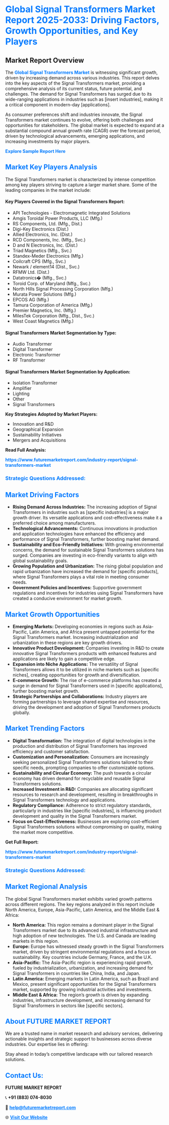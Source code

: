 <h1 style="color: #007BFF;">Global Signal Transformers Market Report 2025-2033: Driving Factors, Growth Opportunities, and Key Players</h1>

<section id="overview">
<h2>Market Report Overview</h2>
<p>The <a href="https://www.futuremarketreport.com/industry-report/signal-transformers-market" style="color: #007BFF; text-decoration: none;"><strong>Global Signal Transformers Market</strong></a> is witnessing significant growth, driven by increasing demand across various industries. This report delves into the key aspects of the Signal Transformers market, providing a comprehensive analysis of its current status, future potential, and challenges. The demand for Signal Transformers has surged due to its wide-ranging applications in industries such as [insert industries], making it a critical component in modern-day [applications].</p>
<p>As consumer preferences shift and industries innovate, the Signal Transformers market continues to evolve, offering both challenges and opportunities for stakeholders. The global market is expected to expand at a substantial compound annual growth rate (CAGR) over the forecast period, driven by technological advancements, emerging applications, and increasing investments by major players.</p>
</section>

<section id="overview">
<p><a href="https://www.futuremarketreport.com/request-sample/reportId=128218" style="color: #007BFF; text-decoration: none;"><strong>Explore Sample Report Here</strong></a></p>
</section>

<section id="key-players">
<h2 style="color: #007BFF;">Market Key Players Analysis</h2>
<p>The Signal Transformers market is characterized by intense competition among key players striving to capture a larger market share. Some of the leading companies in the market include:</p>
<h4>Key Players Covered in the Signal Transformers Report:</h4>
<ul><li>API Technologies - Electromagnetic Integrated Solutions</li><li>Amgis Toroidal Power Products, LLC (Mfg.)</li><li>RS Components, Ltd. (Mfg., Dist.)</li><li>Digi-Key Electronics (Dist.)</li><li>Allied Electronics, Inc. (Dist.)</li><li>RCD Components, Inc. (Mfg., Svc.)</li><li>D and N Electronics, Inc. (Dist.)</li><li>Triad Magnetics (Mfg., Svc.)</li><li>Standex-Meder Electronics (Mfg.)</li><li>Coilcraft CPS (Mfg., Svc.)</li><li>Newark / element14 (Dist., Svc.)</li><li>RFMW Ltd. (Dist.)</li><li>Datatronics� (Mfg., Svc.)</li><li>Toroid Corp. of Maryland (Mfg., Svc.)</li><li>North Hills Signal Processing Corporation (Mfg.)</li><li>Murata Power Solutions (Mfg.)</li><li>EPCOS AG (Mfg.)</li><li>Tamura Corporation of America (Mfg.)</li><li>Premier Magnetics, Inc. (Mfg.)</li><li>MilesTek Corporation (Mfg., Dist., Svc.)</li><li>West Coast Magnetics (Mfg.)</li></ul>
<h4>Signal Transformers Market Segmentation by Type:</h4>
<ul><li>Audio Transformer</li><li>Digital Transformer</li><li>Electronic Transformer</li><li>RF Transformer</li></ul>

<h4>Signal Transformers Market Segmentation by Application:</h4>
<ul><li>Isolation Transformer</li><li>Amplifier</li><li>Lighting</li><li>Other</li><li>Signal Transformers</li></ul>
<p><strong>Key Strategies Adopted by Market Players:</strong></p>
<ul>
<li>Innovation and R&D</li>
<li>Geographical Expansion</li>
<li>Sustainability Initiatives</li>
<li>Mergers and Acquisitions</li>
</ul>
</section>

<section>
<p><strong>Read Full Analysis: </strong></p><a href="https://www.futuremarketreport.com/industry-report/signal-transformers-market" style="color: #007BFF; text-decoration: none;"><strong>https://www.futuremarketreport.com/industry-report/signal-transformers-market</strong></a>
<h3 style="color: #007BFF;">Strategic Questions Addressed:</h3>
</section>

<section id="driving-factors">
<h2 style="color: #007BFF;">Market Driving Factors</h2>
<ul>
<li><strong>Rising Demand Across Industries:</strong> The increasing adoption of Signal Transformers in industries such as [specific industries] is a major growth driver. Its versatile applications and cost-effectiveness make it a preferred choice among manufacturers.</li>
<li><strong>Technological Advancements:</strong> Continuous innovations in production and application technologies have enhanced the efficiency and performance of Signal Transformers, further boosting market demand.</li>
<li><strong>Sustainability and Eco-Friendly Initiatives:</strong> With growing environmental concerns, the demand for sustainable Signal Transformers solutions has surged. Companies are investing in eco-friendly variants to align with global sustainability goals.</li>
<li><strong>Growing Population and Urbanization:</strong> The rising global population and rapid urbanization have increased the demand for [specific products], where Signal Transformers plays a vital role in meeting consumer needs.</li>
<li><strong>Government Policies and Incentives:</strong> Supportive government regulations and incentives for industries using Signal Transformers have created a conducive environment for market growth.</li>
</ul>
</section>

<section id="growth-opportunities">
<h2 style="color: #007BFF;">Market Growth Opportunities</h2>
<ul>
<li><strong>Emerging Markets:</strong> Developing economies in regions such as Asia-Pacific, Latin America, and Africa present untapped potential for the Signal Transformers market. Increasing industrialization and urbanization in these regions are key growth drivers.</li>
<li><strong>Innovative Product Development:</strong> Companies investing in R&D to create innovative Signal Transformers products with enhanced features and applications are likely to gain a competitive edge.</li>
<li><strong>Expansion into Niche Applications:</strong> The versatility of Signal Transformers allows it to be utilized in niche markets such as [specific niches], creating opportunities for growth and diversification.</li>
<li><strong>E-commerce Growth:</strong> The rise of e-commerce platforms has created a surge in demand for Signal Transformers used in [specific applications], further boosting market growth.</li>
<li><strong>Strategic Partnerships and Collaborations:</strong> Industry players are forming partnerships to leverage shared expertise and resources, driving the development and adoption of Signal Transformers products globally.</li>
</ul>
</section>

<section id="trending-factors">
<h2 style="color: #007BFF;">Market Trending Factors</h2>
<ul>
<li><strong>Digital Transformation:</strong> The integration of digital technologies in the production and distribution of Signal Transformers has improved efficiency and customer satisfaction.</li>
<li><strong>Customization and Personalization:</strong> Consumers are increasingly seeking personalized Signal Transformers solutions tailored to their specific needs, prompting companies to offer customizable options.</li>
<li><strong>Sustainability and Circular Economy:</strong> The push towards a circular economy has driven demand for recyclable and reusable Signal Transformers solutions.</li>
<li><strong>Increased Investment in R&D:</strong> Companies are allocating significant resources to research and development, resulting in breakthroughs in Signal Transformers technology and applications.</li>
<li><strong>Regulatory Compliance:</strong> Adherence to strict regulatory standards, particularly in industries like [specific industries], is influencing product development and quality in the Signal Transformers market.</li>
<li><strong>Focus on Cost-Effectiveness:</strong> Businesses are exploring cost-efficient Signal Transformers solutions without compromising on quality, making the market more competitive.</li>
</ul>
</section>

<section>
<p><strong>Get Full Report: </strong></p><a href="https://www.futuremarketreport.com/industry-report/signal-transformers-market" style="color: #007BFF; text-decoration: none;"><strong>https://www.futuremarketreport.com/industry-report/signal-transformers-market</strong></a>
<h3 style="color: #007BFF;">Strategic Questions Addressed:</h3>
</section>


<section id="regional-analysis">
<h2 style="color: #007BFF;">Market Regional Analysis</h2>
<p>The global Signal Transformers market exhibits varied growth patterns across different regions. The key regions analyzed in this report include North America, Europe, Asia-Pacific, Latin America, and the Middle East & Africa:</p>
<ul>
<li><strong>North America:</strong> This region remains a dominant player in the Signal Transformers market due to its advanced industrial infrastructure and high adoption of new technologies. The U.S. and Canada are leading markets in this region.</li>
<li><strong>Europe:</strong> Europe has witnessed steady growth in the Signal Transformers market, driven by stringent environmental regulations and a focus on sustainability. Key countries include Germany, France, and the U.K.</li>
<li><strong>Asia-Pacific:</strong> The Asia-Pacific region is experiencing rapid growth, fueled by industrialization, urbanization, and increasing demand for Signal Transformers in countries like China, India, and Japan.</li>
<li><strong>Latin America:</strong> Emerging markets in Latin America, such as Brazil and Mexico, present significant opportunities for the Signal Transformers market, supported by growing industrial activities and investments.</li>
<li><strong>Middle East & Africa:</strong> The region’s growth is driven by expanding industries, infrastructure development, and increasing demand for Signal Transformers in sectors like [specific sectors].</li>
</ul>
</section>

<footer>
<h2 style="color: #007BFF;">About FUTURE MARKET REPORT</h2>
<p>We are a trusted name in market research and advisory services, delivering actionable insights and strategic support to businesses across diverse industries. Our expertise lies in offering:</p>

<p>Stay ahead in today’s competitive landscape with our tailored research solutions.</p>

<h2 style="color: #007BFF;">Contact Us:</h2>
<p><strong>FUTURE MARKET REPORT</strong></p>
<p>📞 <strong>+91 (883) 074-8030</strong></p>
<p>📧 <strong><a href="mailto:help@futuremarketreport.com" style="color: #007BFF;">help@futuremarketreport.com</a></strong></p>
<p>🌐 <strong><a href="https://www.futuremarketreport.com/" style="color: #007BFF;">Visit Our Website</a></strong></p>
</footer>
